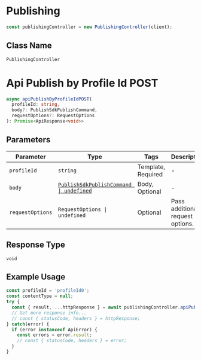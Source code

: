 # Publishing

```ts
const publishingController = new PublishingController(client);
```

## Class Name

`PublishingController`


# Api Publish by Profile Id POST

```ts
async apiPublishByProfileIdPOST(
  profileId: string,
  body?: PublishSdkPublishCommand,
  requestOptions?: RequestOptions
): Promise<ApiResponse<void>>
```

## Parameters

| Parameter | Type | Tags | Description |
|  --- | --- | --- | --- |
| `profileId` | `string` | Template, Required | - |
| `body` | [`PublishSdkPublishCommand \| undefined`](../../doc/models/publish-sdk-publish-command.md) | Body, Optional | - |
| `requestOptions` | `RequestOptions \| undefined` | Optional | Pass additional request options. |

## Response Type

`void`

## Example Usage

```ts
const profileId = 'profileId0';
const contentType = null;
try {
  const { result, ...httpResponse } = await publishingController.apiPublishByProfileIdPOST(profileId);
  // Get more response info...
  // const { statusCode, headers } = httpResponse;
} catch(error) {
  if (error instanceof ApiError) {
    const errors = error.result;
    // const { statusCode, headers } = error;
  }
}
```

